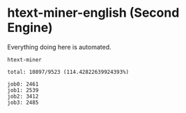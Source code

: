 # htext-miner-english (Second Engine)

Everything doing here is automated.

```
htext-miner

total: 10897/9523 (114.42822639924393%)

job0: 2461
job1: 2539
job2: 3412
job3: 2485
```